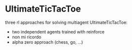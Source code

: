 # UltimateTicTacToe

three rl approaches for solving multiagent UltimateTicTacToe:
- two independent agents trained with reinforce
- non mi ricordo
- alpha zero approach (chess, go, ...)
